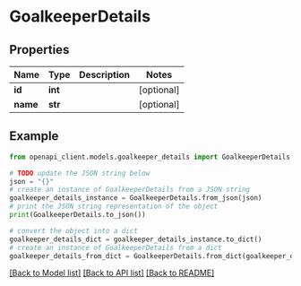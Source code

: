 # GoalkeeperDetails


## Properties

Name | Type | Description | Notes
------------ | ------------- | ------------- | -------------
**id** | **int** |  | [optional] 
**name** | **str** |  | [optional] 

## Example

```python
from openapi_client.models.goalkeeper_details import GoalkeeperDetails

# TODO update the JSON string below
json = "{}"
# create an instance of GoalkeeperDetails from a JSON string
goalkeeper_details_instance = GoalkeeperDetails.from_json(json)
# print the JSON string representation of the object
print(GoalkeeperDetails.to_json())

# convert the object into a dict
goalkeeper_details_dict = goalkeeper_details_instance.to_dict()
# create an instance of GoalkeeperDetails from a dict
goalkeeper_details_from_dict = GoalkeeperDetails.from_dict(goalkeeper_details_dict)
```
[[Back to Model list]](../README.md#documentation-for-models) [[Back to API list]](../README.md#documentation-for-api-endpoints) [[Back to README]](../README.md)



